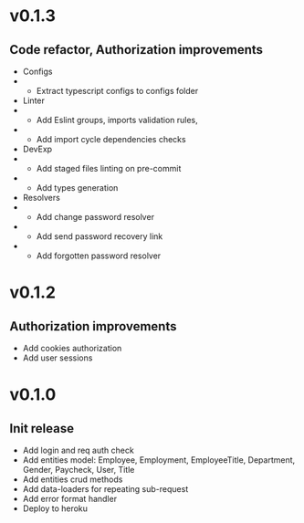 # v0.1.3
## Code refactor, Authorization improvements
- Configs
- - Extract typescript configs to configs folder
- Linter
- - Add Eslint groups, imports validation rules,
- - Add import cycle dependencies checks
- DevExp
- - Add staged files linting on pre-commit
- - Add types generation
- Resolvers
- - Add change password resolver
- - Add send password recovery link
- - Add forgotten password resolver

# v0.1.2
## Authorization improvements
- Add cookies authorization
- Add user sessions

# v0.1.0
## Init release
- Add login and req auth check
- Add entities model:
  Employee,
  Employment,
  EmployeeTitle,
  Department,
  Gender,
  Paycheck,
  User,
  Title
- Add entities crud methods
- Add data-loaders for repeating sub-request   
- Add error format handler  
- Deploy to heroku  
